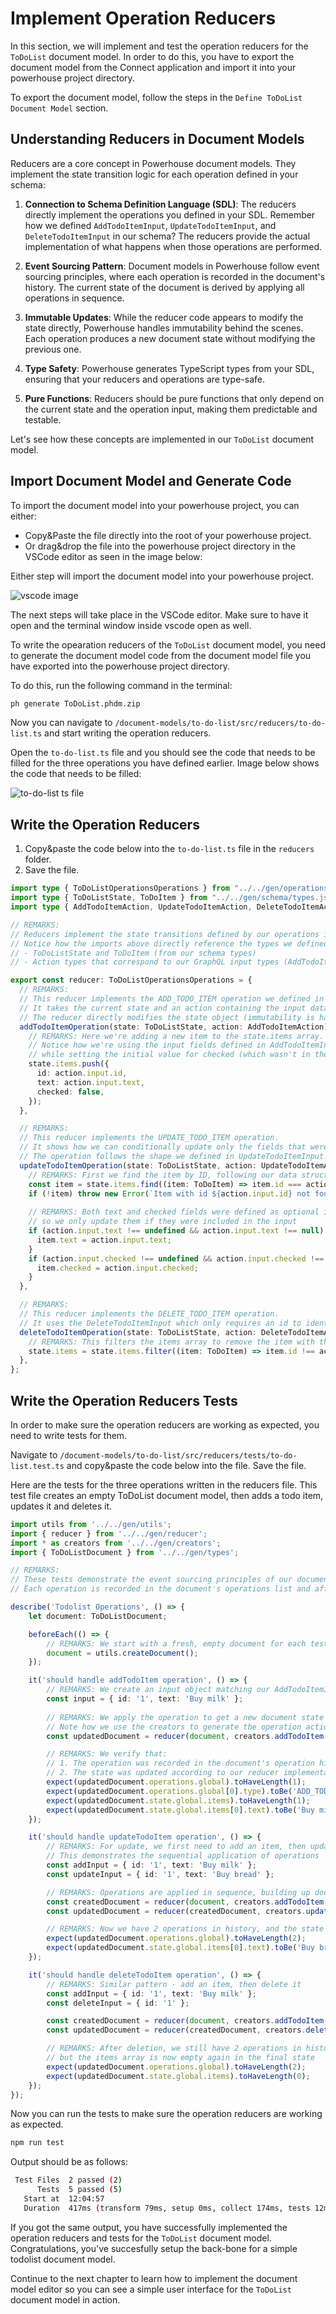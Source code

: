 # Implement Operation Reducers

In this section, we will implement and test the operation reducers for the `ToDoList` document model. In order to do this, you have to export the document model from the Connect application and import it into your powerhouse project directory. 

To export the document model, follow the steps in the `Define ToDoList Document Model` section.

## Understanding Reducers in Document Models

Reducers are a core concept in Powerhouse document models. They implement the state transition logic for each operation defined in your schema:

1. **Connection to Schema Definition Language (SDL)**: The reducers directly implement the operations you defined in your SDL. Remember how we defined `AddTodoItemInput`, `UpdateTodoItemInput`, and `DeleteTodoItemInput` in our schema? The reducers provide the actual implementation of what happens when those operations are performed.

2. **Event Sourcing Pattern**: Document models in Powerhouse follow event sourcing principles, where each operation is recorded in the document's history. The current state of the document is derived by applying all operations in sequence.

3. **Immutable Updates**: While the reducer code appears to modify the state directly, Powerhouse handles immutability behind the scenes. Each operation produces a new document state without modifying the previous one.

4. **Type Safety**: Powerhouse generates TypeScript types from your SDL, ensuring that your reducers and operations are type-safe.

5. **Pure Functions**: Reducers should be pure functions that only depend on the current state and the operation input, making them predictable and testable.

Let's see how these concepts are implemented in our `ToDoList` document model.

## Import Document Model and Generate Code

To import the document model into your powerhouse project, you can either:
 
- Copy&Paste the file directly into the root of your powerhouse project.
- Or drag&drop the file into the powerhouse project directory in the VSCode editor as seen in the image below:

Either step will import the document model into your powerhouse project.

![vscode image](./images/vscode.png)

The next steps will take place in the VSCode editor. Make sure to have it open and the terminal window inside vscode open as well. 


To write the opearation reducers of the `ToDoList` document model, you need to generate the document model code from the document model file you have exported into the powerhouse project directory.

To do this, run the following command in the terminal:

```bash
ph generate ToDoList.phdm.zip
```

Now you can navigate to `/document-models/to-do-list/src/reducers/to-do-list.ts` and start writing the operation reducers.

Open the `to-do-list.ts` file and you should see the code that needs to be filled for the three operations you have defined earlier. Image below shows the code that needs to be filled:

![to-do-list ts file](./images/reducers.png)

## Write the Operation Reducers

1. Copy&paste the code below into the `to-do-list.ts` file in the `reducers` folder.
2. Save the file.


```typescript
import type { ToDoListOperationsOperations } from "../../gen/operations/operations.js";
import type { ToDoListState, ToDoItem } from "../../gen/schema/types.js";
import type { AddTodoItemAction, UpdateTodoItemAction, DeleteTodoItemAction } from "../../gen/operations/actions.js";

// REMARKS: 
// Reducers implement the state transitions defined by our operations in the schema.
// Notice how the imports above directly reference the types we defined in our SDL:
// - ToDoListState and ToDoItem (from our schema types)
// - Action types that correspond to our GraphQL input types (AddTodoItemInput, etc.)

export const reducer: ToDoListOperationsOperations = {
  // REMARKS: 
  // This reducer implements the ADD_TODO_ITEM operation we defined in our schema.
  // It takes the current state and an action containing the input data from AddTodoItemInput.
  // The reducer directly modifies the state object (immutability is handled by the framework).
  addTodoItemOperation(state: ToDoListState, action: AddTodoItemAction) {
    // REMARKS: Here we're adding a new item to the state.items array.
    // Notice how we're using the input fields defined in AddTodoItemInput (id, text),
    // while setting the initial value for checked (which wasn't in the input).
    state.items.push({
      id: action.input.id,
      text: action.input.text,
      checked: false,
    });
  },

  // REMARKS:
  // This reducer implements the UPDATE_TODO_ITEM operation.
  // It shows how we can conditionally update only the fields that were provided in the input.
  // The operation follows the shape we defined in UpdateTodoItemInput.
  updateTodoItemOperation(state: ToDoListState, action: UpdateTodoItemAction) {
    // REMARKS: First we find the item by ID, following our data structure from the schema
    const item = state.items.find((item: ToDoItem) => item.id === action.input.id);
    if (!item) throw new Error(`Item with id ${action.input.id} not found`);
    
    // REMARKS: Both text and checked fields were defined as optional in UpdateTodoItemInput,
    // so we only update them if they were included in the input
    if (action.input.text !== undefined && action.input.text !== null) {
      item.text = action.input.text;
    }
    if (action.input.checked !== undefined && action.input.checked !== null) {
      item.checked = action.input.checked;
    }
  },

  // REMARKS:
  // This reducer implements the DELETE_TODO_ITEM operation.
  // It uses the DeleteTodoItemInput which only requires an id to identify the item to remove.
  deleteTodoItemOperation(state: ToDoListState, action: DeleteTodoItemAction) {
    // REMARKS: This filters the items array to remove the item with the matching id
    state.items = state.items.filter((item: ToDoItem) => item.id !== action.input.id);
  },
};
```

## Write the Operation Reducers Tests

In order to make sure the operation reducers are working as expected, you need to write tests for them.

Navigate to `/document-models/to-do-list/src/reducers/tests/to-do-list.test.ts` and copy&paste the code below into the file. Save the file.

Here are the tests for the three operations written in the reducers file. This test file creates an empty ToDoList document model, then adds a todo item, updates it and deletes it.

```typescript
import utils from '../../gen/utils';
import { reducer } from '../../gen/reducer';
import * as creators from '../../gen/creators';
import { ToDoListDocument } from '../../gen/types';

// REMARKS:
// These tests demonstrate the event sourcing principles of our document model.
// Each operation is recorded in the document's operations list and affects the state.

describe('Todolist Operations', () => {
    let document: ToDoListDocument;

    beforeEach(() => {
        // REMARKS: We start with a fresh, empty document for each test
        document = utils.createDocument();
    });

    it('should handle addTodoItem operation', () => {
        // REMARKS: We create an input object matching our AddTodoItemInput schema
        const input = { id: '1', text: 'Buy milk' };
        
        // REMARKS: We apply the operation to get a new document state
        // Note how we use the creators to generate the operation action
        const updatedDocument = reducer(document, creators.addTodoItem(input));

        // REMARKS: We verify that:
        // 1. The operation was recorded in the document's operation history
        // 2. The state was updated according to our reducer implementation
        expect(updatedDocument.operations.global).toHaveLength(1);
        expect(updatedDocument.operations.global[0].type).toBe('ADD_TODO_ITEM');
        expect(updatedDocument.state.global.items).toHaveLength(1);
        expect(updatedDocument.state.global.items[0].text).toBe('Buy milk');
    });

    it('should handle updateTodoItem operation', () => {
        // REMARKS: For update, we first need to add an item, then update it
        // This demonstrates the sequential application of operations
        const addInput = { id: '1', text: 'Buy milk' };
        const updateInput = { id: '1', text: 'Buy bread' };

        // REMARKS: Operations are applied in sequence, building up document state
        const createdDocument = reducer(document, creators.addTodoItem(addInput));
        const updatedDocument = reducer(createdDocument, creators.updateTodoItem(updateInput));

        // REMARKS: Now we have 2 operations in history, and the state reflects both
        expect(updatedDocument.operations.global).toHaveLength(2);
        expect(updatedDocument.state.global.items[0].text).toBe('Buy bread');
    });

    it('should handle deleteTodoItem operation', () => {
        // REMARKS: Similar pattern - add an item, then delete it
        const addInput = { id: '1', text: 'Buy milk' };
        const deleteInput = { id: '1' };

        const createdDocument = reducer(document, creators.addTodoItem(addInput));
        const updatedDocument = reducer(createdDocument, creators.deleteTodoItem(deleteInput));

        // REMARKS: After deletion, we still have 2 operations in history,
        // but the items array is now empty again in the final state
        expect(updatedDocument.operations.global).toHaveLength(2);
        expect(updatedDocument.state.global.items).toHaveLength(0);
    });
});
```

Now you can run the tests to make sure the operation reducers are working as expected.

```bash
npm run test
```

Output should be as follows:

```bash
 Test Files  2 passed (2)
      Tests  5 passed (5)
   Start at  12:04:57
   Duration  417ms (transform 79ms, setup 0ms, collect 174ms, tests 12ms, environment 0ms, prepare 158ms)
```

If you got the same output, you have successfully implemented the operation reducers and tests for the `ToDoList` document model. Congratulations, you've succesfully setup the back-bone for a simple todolist document model. 

Continue to the next chapter to learn how to implement the document model editor so you can see a simple user interface for the `ToDoList` document model in action.